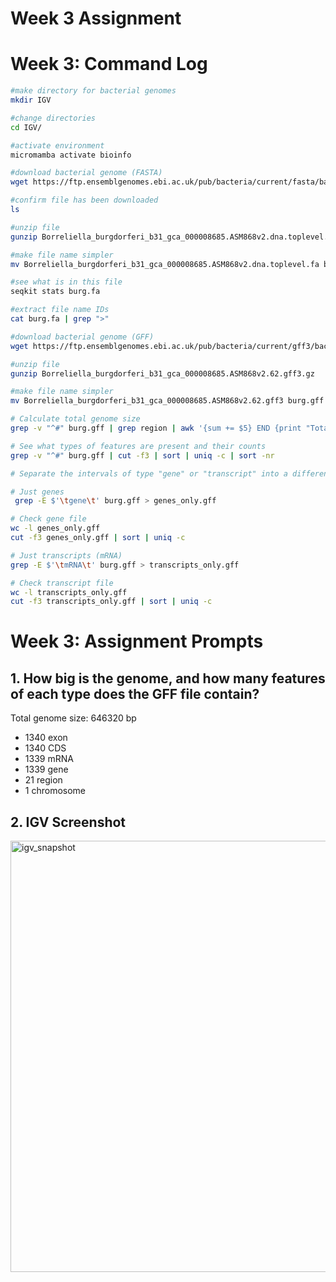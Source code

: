 # Week 3 Assignment

# Week 3: Command Log

```bash
#make directory for bacterial genomes
mkdir IGV

#change directories
cd IGV/

#activate environment
micromamba activate bioinfo

#download bacterial genome (FASTA)
wget https://ftp.ensemblgenomes.ebi.ac.uk/pub/bacteria/current/fasta/bacteria_0_collection/borreliella_burgdorferi_b31_gca_000008685/dna/Borreliella_burgdorferi_b31_gca_000008685.ASM868v2.dna.toplevel.fa.gz

#confirm file has been downloaded
ls

#unzip file
gunzip Borreliella_burgdorferi_b31_gca_000008685.ASM868v2.dna.toplevel.fa.gz

#make file name simpler
mv Borreliella_burgdorferi_b31_gca_000008685.ASM868v2.dna.toplevel.fa burg.fa

#see what is in this file
seqkit stats burg.fa

#extract file name IDs
cat burg.fa | grep ">"

#download bacterial genome (GFF)
wget https://ftp.ensemblgenomes.ebi.ac.uk/pub/bacteria/current/gff3/bacteria_0_collection/borreliella_burgdorferi_b31_gca_000008685/Borreliella_burgdorferi_b31_gca_000008685.ASM868v2.62.gff3.gz

#unzip file
gunzip Borreliella_burgdorferi_b31_gca_000008685.ASM868v2.62.gff3.gz

#make file name simpler
mv Borreliella_burgdorferi_b31_gca_000008685.ASM868v2.62.gff3 burg.gff

# Calculate total genome size
grep -v "^#" burg.gff | grep region | awk '{sum += $5} END {print "Total genome size:", sum " bp"}'

# See what types of features are present and their counts
grep -v "^#" burg.gff | cut -f3 | sort | uniq -c | sort -nr

# Separate the intervals of type "gene" or "transcript" into a different file.

# Just genes
 grep -E $'\tgene\t' burg.gff > genes_only.gff

# Check gene file
wc -l genes_only.gff
cut -f3 genes_only.gff | sort | uniq -c

# Just transcripts (mRNA)
grep -E $'\tmRNA\t' burg.gff > transcripts_only.gff

# Check transcript file  
wc -l transcripts_only.gff
cut -f3 transcripts_only.gff | sort | uniq -c

```
# Week 3: Assignment Prompts

## 1. How big is the genome, and how many features of each type does the GFF file contain?

Total genome size: 646320 bp

* 1340 exon
* 1340 CDS
* 1339 mRNA
* 1339 gene
* 21 region
* 1 chromosome

## 2. IGV Screenshot
<img width="1150" height="690" alt="igv_snapshot" src="https://github.com/user-attachments/assets/43b2656f-66e4-4bd8-9874-7f6369e118f3" />


